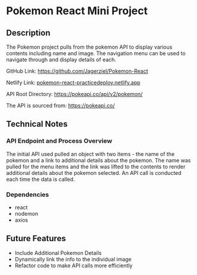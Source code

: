 # Pokemon React Mini Project

## Description
The Pokemon project pulls from the pokemon API to display various contents including name and image.  The navigation menu can be used to navigate through and display details of each.

GitHub Link: https://github.com/Jagerziel/Pokemon-React

Netlify Link: [pokemon-react-practicedeploy.netlify.app](pokemon-react-practicedeploy.netlify.app)

API Root Directory: https://pokeapi.co/api/v2/pokemon/

The API is sourced from: https://pokeapi.co/

## Technical Notes

### API Endpoint and Process Overview
The initial API used pulled an object with two items - the name of the pokemon and a link to additional details about the pokemon.  The name was pulled for the menu items and the link was lifted to the contents to render additional details about the pokemon selected.  An API call is conducted each time the data is called.

### Dependencies
- react
- nodemon
- axios

## Future Features
- Include Additional Pokemon Details
- Dynamically link the info to the individual image
- Refactor code to make API calls more efficiently
